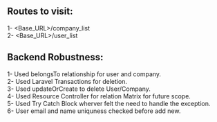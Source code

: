 ## Routes to visit:
1- <Base_URL>/company_list <br>
2- <Base_URL>/user_list <br>





## Backend Robustness:
1- Used belongsTo relationship for user and company.<br>
2- Used Laravel Transactions for deletion.<br>
3- Used updateOrCreate to delete User/Company.<br>
4- Used Resource Controller for relation Matrix for future scope. <br>
5- Used Try Catch Block wherver felt the need to handle the exception. <br>
6- User email and name uniquness checked before add new. <br>